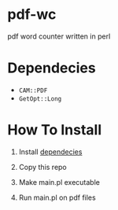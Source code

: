# pdf-wc
pdf word counter written in perl

# Dependecies
- `CAM::PDF`
- `GetOpt::Long`

# How To Install
1. Install [dependecies](#Dependecies)

2. Copy this repo

3. Make main.pl executable

4. Run main.pl on pdf files
